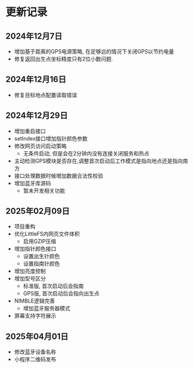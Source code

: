 # 更新记录

## 2024年12月7日
* 增加基于距离的GPS电源策略, 在足够远的情况下关闭GPS以节约电量
* 修复返回出生点坐标精度只有2位小数问题.

## 2024年12月16日
* 修复目标地点配置读取错误

## 2024年12月29日
* 增加重启接口
* setIndex接口增加指针颜色参数
* 修改网页访问启动策略
    * 无条件启动, 但是会在2分钟内没有连接关闭服务和热点
* 主动检测GPS模块是否存在,调整首次启动后工作模式是指向地点还是指向南方
* 接口处理数据时候增加数据合法性校验
* 增加蓝牙库源码
    * 暂未开发相关功能

## 2025年02月09日
* 项目重构
* 优化LittleFS内网页文件体积
    * 启用GZIP压缩
* 增加指针颜色接口
    * 设置出生针颜色
    * 设置指南针颜色
* 增加亮度控制
* 增加型号区分
    * 标准版, 首次启动后会指南
    * GPS版, 首次启动后会指向出生点
* NIMBLE逻辑完善
    * 增加蓝牙服务器模式
* 屏幕支持字符展示


## 2025年04月01日
* 修改蓝牙设备名称
* 小程序二维码发布
